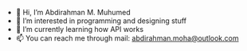 - 👋 Hi, I’m Abdirahman M. Muhumed
- 👀 I’m interested in programming and designing stuff
- 🌱 I’m currently learning how API works
- 📫 You can reach me through mail: abdirahman.moha@outlook.com


